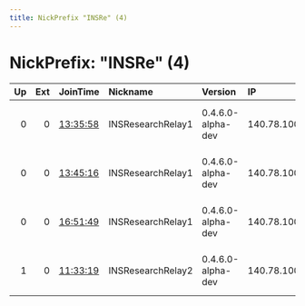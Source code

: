 ```yaml
---
title: NickPrefix "INSRe" (4)
---
```


# NickPrefix: "INSRe" (4)

|   Up |   Ext | JoinTime                                                                                            | Nickname          | Version           | IP             | AS              | CC   |   ORp |   Dirp | OS    | Contact                            |   eFamMembers |
|-----:|------:|:----------------------------------------------------------------------------------------------------|:------------------|:------------------|:---------------|:----------------|:-----|------:|-------:|:------|:-----------------------------------|--------------:|
|    0 |     0 | [13:35:58](https://metrics.torproject.org/rs.html#details/31708B525FC881C975F22998B8C92F584AC90872) | INSResearchRelay1 | 0.4.6.0-alpha-dev | 140.78.100.194 | University Linz | at   |  8443 |      0 | Linux | Tobias Hu00F6ller: tobias dot hoel |             1 |
|    0 |     0 | [13:45:16](https://metrics.torproject.org/rs.html#details/C50BDBE2E60B0A5BC046A5CD6C5EF963AFDD5C9B) | INSResearchRelay1 | 0.4.6.0-alpha-dev | 140.78.100.194 | University Linz | at   |  8443 |      0 | Linux | Tobias Hu00F6ller: tobias dot hoel |             1 |
|    0 |     0 | [16:51:49](https://metrics.torproject.org/rs.html#details/B61BDF42BE7BA031A3EEA42B8F4946E92934CCED) | INSResearchRelay1 | 0.4.6.0-alpha-dev | 140.78.100.194 | University Linz | at   |  8443 |      0 | Linux | Tobias Hu00F6ller: tobias dot hoel |             1 |
|    1 |     0 | [11:33:19](https://metrics.torproject.org/rs.html#details/8A454FBD810A365CA5E2E97E98AE250EAE8FCA71) | INSResearchRelay2 | 0.4.6.0-alpha-dev | 140.78.100.194 | University Linz | at   |   443 |      0 | Linux | Tobias Hu00F6ller: tobias dot hoel |             1 |
